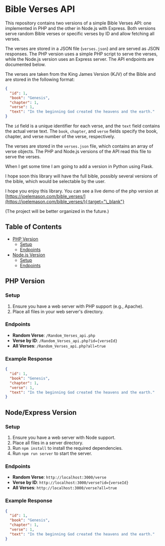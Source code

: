 # Bible Verses API

This repository contains two versions of a simple Bible Verses API: one implemented in PHP and the other in Node.js with Express. Both versions serve random Bible verses or specific verses by ID and allow fetching all verses.

The verses are stored in a JSON file (`verses.json`) and are served as JSON responses. The PHP version uses a simple PHP script to serve the verses, while the Node.js version uses an Express server. The API endpoints are documented below.

The verses are taken from the King James Version (KJV) of the Bible and are stored in the following format:

```json
{
  "id": 1,
  "book": "Genesis",
  "chapter": 1,
  "verse": 1,
  "text": "In the beginning God created the heavens and the earth."
}
```

The `id` field is a unique identifier for each verse, and the `text` field contains the actual verse text. The `book`, `chapter`, and `verse` fields specify the book, chapter, and verse number of the verse, respectively.

The verses are stored in the `verses.json` file, which contains an array of verse objects. The PHP and Node.js versions of the API read this file to serve the verses.

When I get some time I am going to add a version in Python using Flask.

I hope soon this library will have the full bible, possibly several versions of the bible, which would be selectable by the user.

I hope you enjoy this library. You can see a live demo of the php version at [https://joelemason.com/bible_verses/](https://joelemason.com/bible_verses/){:target="\_blank"}

(The project will be better organized in the future.)

## Table of Contents

- [PHP Version](#php-version)
  - [Setup](#setup)
  - [Endpoints](#endpoints)
- [Node.js Version](#nodejs-version)
  - [Setup](#setup-1)
  - [Endpoints](#endpoints-1)

## PHP Version

### Setup

1. Ensure you have a web server with PHP support (e.g., Apache).
2. Place all files in your web server's directory.

### Endpoints

- **Random Verse**: `/Random_Verses_api.php`
- **Verse by ID**: `/Random_Verses_api.php?id={verseId}`
- **All Verses**: `/Random_Verses_api.php?all=true`

### Example Response

```json
{
  "id": 1,
  "book": "Genesis",
  "chapter": 1,
  "verse": 1,
  "text": "In the beginning God created the heavens and the earth."
}
```

## Node/Express Version

### Setup

1. Ensure you have a web server with Node support.
2. Place all files in a server directory.
3. Run `npm install` to install the required dependencies.
4. Run `npm run server` to start the server.

### Endpoints

- **Random Verse**: `http://localhost:3000/verse`
- **Verse by ID**: `http://localhost:3000/verse?id={verseId}`
- **All Verses**: `http://localhost:3000/verse?all=true`

### Example Response

```json
{
  "id": 1,
  "book": "Genesis",
  "chapter": 1,
  "verse": 1,
  "text": "In the beginning God created the heavens and the earth."
}
```
